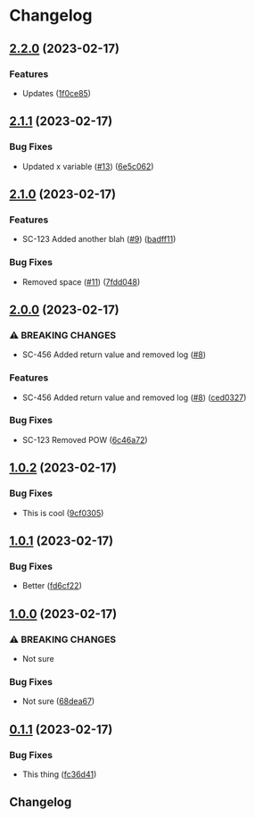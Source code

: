 # Changelog

## [2.2.0](https://github.com/Danwakeem/github-actions-test/compare/console-ui-v2.1.1...console-ui-v2.2.0) (2023-02-17)


### Features

* Updates ([1f0ce85](https://github.com/Danwakeem/github-actions-test/commit/1f0ce85b9f3bcc233cc81b64480c7d6d51096763))

## [2.1.1](https://github.com/Danwakeem/github-actions-test/compare/console-ui-v2.1.0...console-ui-v2.1.1) (2023-02-17)


### Bug Fixes

* Updated x variable ([#13](https://github.com/Danwakeem/github-actions-test/issues/13)) ([6e5c062](https://github.com/Danwakeem/github-actions-test/commit/6e5c062bd058b2d36683c2c6bf75a0b348f939b6))

## [2.1.0](https://github.com/Danwakeem/github-actions-test/compare/console-ui-v2.0.0...console-ui-v2.1.0) (2023-02-17)


### Features

* SC-123 Added another blah ([#9](https://github.com/Danwakeem/github-actions-test/issues/9)) ([badff11](https://github.com/Danwakeem/github-actions-test/commit/badff11ac0c939add0ce97a3e934dde808fb5557))


### Bug Fixes

* Removed space ([#11](https://github.com/Danwakeem/github-actions-test/issues/11)) ([7fdd048](https://github.com/Danwakeem/github-actions-test/commit/7fdd048111547e5b47362bd7790e7e67fcae8428))

## [2.0.0](https://github.com/Danwakeem/github-actions-test/compare/console-ui-v1.0.2...console-ui-v2.0.0) (2023-02-17)


### ⚠ BREAKING CHANGES

* SC-456 Added return value and removed log ([#8](https://github.com/Danwakeem/github-actions-test/issues/8))

### Features

* SC-456 Added return value and removed log ([#8](https://github.com/Danwakeem/github-actions-test/issues/8)) ([ced0327](https://github.com/Danwakeem/github-actions-test/commit/ced0327d5e03b48919a8fa6fe5f8cf77202355f5))


### Bug Fixes

* SC-123 Removed POW ([6c46a72](https://github.com/Danwakeem/github-actions-test/commit/6c46a72da9784fc1dc27a7559e54f7765e402a2a))

## [1.0.2](https://github.com/Danwakeem/github-actions-test/compare/console-ui-v1.0.1...console-ui-v1.0.2) (2023-02-17)


### Bug Fixes

* This is cool ([9cf0305](https://github.com/Danwakeem/github-actions-test/commit/9cf0305d7b4ed0cf555a6d0396ef630f927277af))

## [1.0.1](https://github.com/Danwakeem/github-actions-test/compare/console-ui-v1.0.0...console-ui-v1.0.1) (2023-02-17)


### Bug Fixes

* Better ([fd6cf22](https://github.com/Danwakeem/github-actions-test/commit/fd6cf220cbe84eced9d304e55b7f9dbaa7225dfd))

## [1.0.0](https://github.com/Danwakeem/github-actions-test/compare/console-ui-v0.1.1...console-ui-v1.0.0) (2023-02-17)


### ⚠ BREAKING CHANGES

* Not sure

### Bug Fixes

* Not sure ([68dea67](https://github.com/Danwakeem/github-actions-test/commit/68dea67a4175d3ddc344acc4bc438b13f940c9c0))

## [0.1.1](https://github.com/Danwakeem/github-actions-test/compare/console-ui-v0.1.0...console-ui-v0.1.1) (2023-02-17)


### Bug Fixes

* This thing ([fc36d41](https://github.com/Danwakeem/github-actions-test/commit/fc36d41d969e5feb453566bdc3d5b5824da29067))

## Changelog
